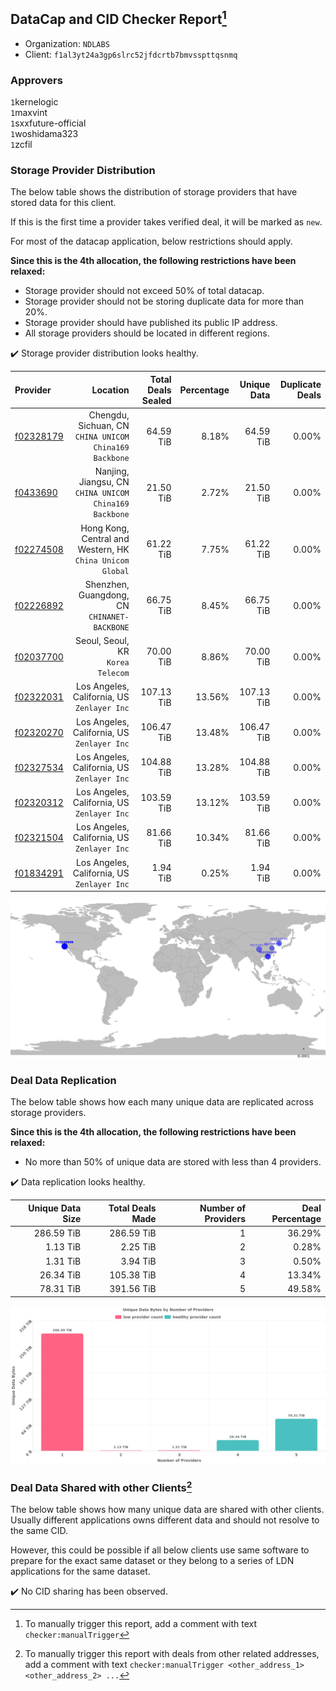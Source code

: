 ## DataCap and CID Checker Report[^1]
 - Organization: `NDLABS`
 - Client: `f1al3yt24a3gp6slrc52jfdcrtb7bmvsspttqsnmq`
### Approvers
`1`kernelogic<br/>`1`maxvint<br/>`1`sxxfuture-official<br/>`1`woshidama323<br/>`1`zcfil

### Storage Provider Distribution
The below table shows the distribution of storage providers that have stored data for this client.

If this is the first time a provider takes verified deal, it will be marked as `new`.

For most of the datacap application, below restrictions should apply.

**Since this is the 4th allocation, the following restrictions have been relaxed:**
 - Storage provider should not exceed 50% of total datacap.
 - Storage provider should not be storing duplicate data for more than 20%.
 - Storage provider should have published its public IP address.
 - All storage providers should be located in different regions.

✔️ Storage provider distribution looks healthy.

| Provider                                              |                                                     Location | Total Deals Sealed | Percentage | Unique Data | Duplicate Deals |
| :---------------------------------------------------- | -----------------------------------------------------------: | -----------------: | ---------: | ----------: | --------------: |
| [f02328179](https://filfox.info/en/address/f02328179) |    Chengdu, Sichuan, CN<br/>`CHINA UNICOM China169 Backbone` |          64.59 TiB |      8.18% |   64.59 TiB |           0.00% |
| [f0433690](https://filfox.info/en/address/f0433690)   |    Nanjing, Jiangsu, CN<br/>`CHINA UNICOM China169 Backbone` |          21.50 TiB |      2.72% |   21.50 TiB |           0.00% |
| [f02274508](https://filfox.info/en/address/f02274508) | Hong Kong, Central and Western, HK<br/>`China Unicom Global` |          61.22 TiB |      7.75% |   61.22 TiB |           0.00% |
| [f02226892](https://filfox.info/en/address/f02226892) |              Shenzhen, Guangdong, CN<br/>`CHINANET-BACKBONE` |          66.75 TiB |      8.45% |   66.75 TiB |           0.00% |
| [f02037700](https://filfox.info/en/address/f02037700) |                         Seoul, Seoul, KR<br/>`Korea Telecom` |          70.00 TiB |      8.86% |   70.00 TiB |           0.00% |
| [f02322031](https://filfox.info/en/address/f02322031) |               Los Angeles, California, US<br/>`Zenlayer Inc` |         107.13 TiB |     13.56% |  107.13 TiB |           0.00% |
| [f02320270](https://filfox.info/en/address/f02320270) |               Los Angeles, California, US<br/>`Zenlayer Inc` |         106.47 TiB |     13.48% |  106.47 TiB |           0.00% |
| [f02327534](https://filfox.info/en/address/f02327534) |               Los Angeles, California, US<br/>`Zenlayer Inc` |         104.88 TiB |     13.28% |  104.88 TiB |           0.00% |
| [f02320312](https://filfox.info/en/address/f02320312) |               Los Angeles, California, US<br/>`Zenlayer Inc` |         103.59 TiB |     13.12% |  103.59 TiB |           0.00% |
| [f02321504](https://filfox.info/en/address/f02321504) |               Los Angeles, California, US<br/>`Zenlayer Inc` |          81.66 TiB |     10.34% |   81.66 TiB |           0.00% |
| [f01834291](https://filfox.info/en/address/f01834291) |               Los Angeles, California, US<br/>`Zenlayer Inc` |           1.94 TiB |      0.25% |    1.94 TiB |           0.00% |

<img src="https://raw.githubusercontent.com/data-preservation-programs/filplus-checker-assets/main/filecoin-project/filecoin-plus-large-datasets/issues/2084/1691655541159.png"/>

### Deal Data Replication
The below table shows how each many unique data are replicated across storage providers.


**Since this is the 4th allocation, the following restrictions have been relaxed:**
- No more than 50% of unique data are stored with less than 4 providers.

✔️ Data replication looks healthy.

| Unique Data Size | Total Deals Made | Number of Providers | Deal Percentage |
| ---------------: | ---------------: | ------------------: | --------------: |
|       286.59 TiB |       286.59 TiB |                   1 |          36.29% |
|         1.13 TiB |         2.25 TiB |                   2 |           0.28% |
|         1.31 TiB |         3.94 TiB |                   3 |           0.50% |
|        26.34 TiB |       105.38 TiB |                   4 |          13.34% |
|        78.31 TiB |       391.56 TiB |                   5 |          49.58% |

<img src="https://raw.githubusercontent.com/data-preservation-programs/filplus-checker-assets/main/filecoin-project/filecoin-plus-large-datasets/issues/2084/1691655542142.png"/>

### Deal Data Shared with other Clients[^3]
The below table shows how many unique data are shared with other clients.
Usually different applications owns different data and should not resolve to the same CID.

However, this could be possible if all below clients use same software to prepare for the exact same dataset or they belong to a series of LDN applications for the same dataset.

✔️ No CID sharing has been observed.

[^1]: To manually trigger this report, add a comment with text `checker:manualTrigger`

[^2]: Deals from those addresses are combined into this report as they are specified with `checker:manualTrigger`

[^3]: To manually trigger this report with deals from other related addresses, add a comment with text `checker:manualTrigger <other_address_1> <other_address_2> ...`
